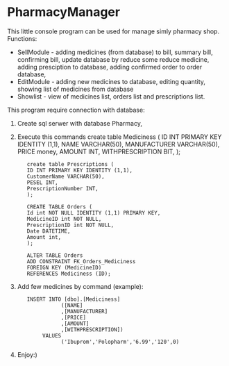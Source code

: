 # PharmacyManager

This little console program can be used for manage simly pharmacy shop. Functions:

- SellModule - adding medicines (from database) to bill, summary bill, confirming bill, update database by reduce some reduce medicine,
  adding presciption to database, adding confirmed order to order database,
- EditModule - adding new medicines to database, editing quantity, showing list of medicines from database
- Showlist - view of medicines list, orders list and prescriptions list.

This program require connection with database:
1. Create sql serwer with database Pharmacy,
2. Execute this commands
          create table Mediciness (
          ID INT PRIMARY KEY IDENTITY (1,1),
          NAME VARCHAR(50),
          MANUFACTURER VARCHAR(50),
          PRICE money,
          AMOUNT INT,
          WITHPRESCRIPTION BIT,
          );

          create table Prescriptions (
          ID INT PRIMARY KEY IDENTITY (1,1),
          CustomerName VARCHAR(50),
          PESEL INT,
          PrescriptionNumber INT,	
          );

          CREATE TABLE Orders ( 
          Id int NOT NULL IDENTITY (1,1) PRIMARY KEY,
          MedicineID int NOT NULL,
          PrescriptionID int NOT NULL,
          Date DATETIME,
          Amount int,
          );

          ALTER TABLE Orders
          ADD CONSTRAINT FK_Orders_Mediciness 
          FOREIGN KEY (MedicineID)
          REFERENCES Mediciness (ID);

3. Add few medicines by command (example):

          INSERT INTO [dbo].[Mediciness]
                     ([NAME]
                     ,[MANUFACTURER]
                     ,[PRICE]
                     ,[AMOUNT]
                     ,[WITHPRESCRIPTION])
               VALUES
                     ('Ibuprom','Polopharm','6.99','120',0)
                     
4. Enjoy:)

